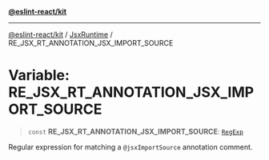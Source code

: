 [**@eslint-react/kit**](../../../../README.md)

***

[@eslint-react/kit](../../../../README.md) / [JsxRuntime](../README.md) / RE\_JSX\_RT\_ANNOTATION\_JSX\_IMPORT\_SOURCE

# Variable: RE\_JSX\_RT\_ANNOTATION\_JSX\_IMPORT\_SOURCE

> `const` **RE\_JSX\_RT\_ANNOTATION\_JSX\_IMPORT\_SOURCE**: [`RegExp`](https://developer.mozilla.org/docs/Web/JavaScript/Reference/Global_Objects/RegExp)

Regular expression for matching a `@jsxImportSource` annotation comment.
